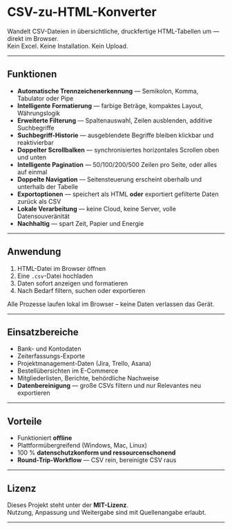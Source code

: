 <!-- 24.10.2025 — README_DE für CSV-zu-HTML-Konverter, aktualisierte Features -->

# CSV-zu-HTML-Konverter

Wandelt CSV-Dateien in übersichtliche, druckfertige HTML-Tabellen um — direkt im Browser.  
Kein Excel. Keine Installation. Kein Upload.

---

## Funktionen

- **Automatische Trennzeichenerkennung** — Semikolon, Komma, Tabulator oder Pipe  
- **Intelligente Formatierung** — farbige Beträge, kompaktes Layout, Währungslogik  
- **Erweiterte Filterung** — Spaltenauswahl, Zeilen ausblenden, additive Suchbegriffe  
- **Suchbegriff-Historie** — ausgeblendete Begriffe bleiben klickbar und reaktivierbar  
- **Doppelter Scrollbalken** — synchronisiertes horizontales Scrollen oben und unten  
- **Intelligente Pagination** — 50/100/200/500 Zeilen pro Seite, oder alles auf einmal  
- **Doppelte Navigation** — Seitensteuerung erscheint oberhalb und unterhalb der Tabelle  
- **Exportoptionen** — speichert als HTML **oder** exportiert gefilterte Daten zurück als CSV  
- **Lokale Verarbeitung** — keine Cloud, keine Server, volle Datensouveränität  
- **Nachhaltig** — spart Zeit, Papier und Energie  

---

## Anwendung

1. HTML-Datei im Browser öffnen  
2. Eine `.csv`-Datei hochladen  
3. Daten sofort anzeigen und formatieren  
4. Nach Bedarf filtern, suchen oder exportieren  

Alle Prozesse laufen lokal im Browser – keine Daten verlassen das Gerät.

---

## Einsatzbereiche

- Bank- und Kontodaten  
- Zeiterfassungs-Exporte  
- Projektmanagement-Daten (Jira, Trello, Asana)  
- Bestellübersichten im E-Commerce  
- Mitgliederlisten, Berichte, behördliche Nachweise  
- **Datenbereinigung** — große CSVs filtern und nur Relevantes neu exportieren  

---

## Vorteile

- Funktioniert **offline**  
- Plattformübergreifend (Windows, Mac, Linux)  
- 100 % **datenschutzkonform und ressourcenschonend**  
- **Round-Trip-Workflow** — CSV rein, bereinigte CSV raus  

---

## Lizenz

Dieses Projekt steht unter der **MIT-Lizenz**.  
Nutzung, Anpassung und Weitergabe sind mit Quellenangabe erlaubt.

---

<!-- 24.10.2025 — Ende README_DE -->
